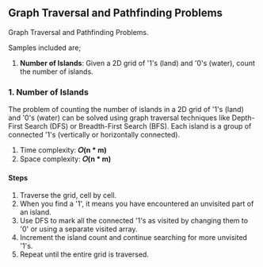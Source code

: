 ## Graph Traversal and Pathfinding Problems
Graph Traversal and Pathfinding Problems.

Samples included are;
1. <b>Number of Islands</b>: Given a 2D grid of '1's (land) and '0's (water), count the number of islands.


### 1. Number of Islands
The problem of counting the number of islands in a 2D grid of '1's (land) and '0's (water) can be solved using graph traversal techniques like Depth-First Search (DFS) or Breadth-First Search (BFS). Each island is a group of connected '1's (vertically or horizontally connected).

1. Time complexity: <b>𝑂(n * m)</b>
2. Space complexity: <b>𝑂(n * m)</b>

#### Steps
1. Traverse the grid, cell by cell.
2. When you find a '1', it means you have encountered an unvisited part of an island.
3. Use DFS to mark all the connected '1's as visited by changing them to '0' or using a separate visited array.
4. Increment the island count and continue searching for more unvisited '1's.
5. Repeat until the entire grid is traversed.